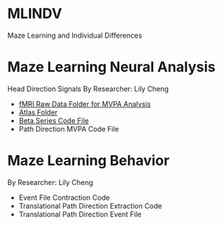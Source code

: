 # MLINDV
Maze Learning and Individual Differences

# Maze Learning Neural Analysis 
Head Direction Signals By Researcher: Lily Cheng
* [fMRI Raw Data Folder for MVPA Analysis](https://github.com/sumneets/MLINDV/blob/main/Neural_Analysis/fMRI)
* [Atlas Folder](https://github.com/sumneets/MLINDV/blob/main/Neural_Analysis/Atlas)
* [Beta Series Code File](https://github.com/sumneets/MLINDV/blob/main/Neural_Analysis/Beta_Series_Code)
* Path Direction MVPA Code File

# Maze Learning Behavior
By Researcher: Lily Cheng
* Event File Contraction Code
* Translational Path Direction Extraction Code
* Translational Path Direction Event File 
